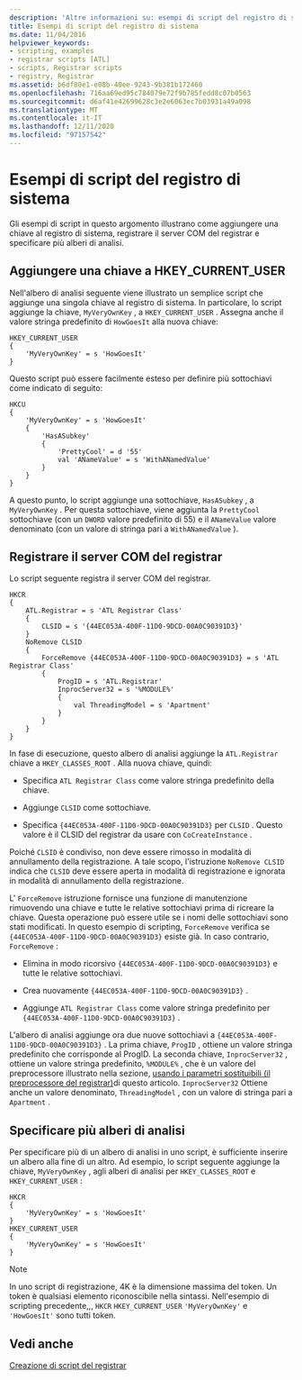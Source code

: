 ```yaml
---
description: 'Altre informazioni su: esempi di script del registro di sistema'
title: Esempi di script del registro di sistema
ms.date: 11/04/2016
helpviewer_keywords:
- scripting, examples
- registrar scripts [ATL]
- scripts, Registrar scripts
- registry, Registrar
ms.assetid: b6df80e1-e08b-40ee-9243-9b381b172460
ms.openlocfilehash: 716aa69ed95c784079e72f9b785fedd8c07b0563
ms.sourcegitcommit: d6af41e42699628c3e2e6063ec7b03931a49a098
ms.translationtype: MT
ms.contentlocale: it-IT
ms.lasthandoff: 12/11/2020
ms.locfileid: "97157542"
---
```

# <a name="registry-scripting-examples"></a>Esempi di script del registro di sistema

Gli esempi di script in questo argomento illustrano come aggiungere una chiave al registro di sistema, registrare il server COM del registrar e specificare più alberi di analisi.

## <a name="add-a-key-to-hkey_current_user"></a>Aggiungere una chiave a HKEY_CURRENT_USER

Nell'albero di analisi seguente viene illustrato un semplice script che aggiunge una singola chiave al registro di sistema. In particolare, lo script aggiunge la chiave, `MyVeryOwnKey` , a `HKEY_CURRENT_USER` . Assegna anche il valore stringa predefinito di `HowGoesIt` alla nuova chiave:

```rgs
HKEY_CURRENT_USER
{
    'MyVeryOwnKey' = s 'HowGoesIt'
}
```

Questo script può essere facilmente esteso per definire più sottochiavi come indicato di seguito:

```rgs
HKCU
{
    'MyVeryOwnKey' = s 'HowGoesIt'
    {
        'HasASubkey'
        {
            'PrettyCool' = d '55'
            val 'ANameValue' = s 'WithANamedValue'
        }
    }
}
```

A questo punto, lo script aggiunge una sottochiave, `HasASubkey` , a `MyVeryOwnKey` . Per questa sottochiave, viene aggiunta la `PrettyCool` sottochiave (con un `DWORD` valore predefinito di 55) e il `ANameValue` valore denominato (con un valore di stringa pari a `WithANamedValue` ).

## <a name="register-the-registrar-com-server"></a><a name="_atl_register_the_registrar_com_server"></a> Registrare il server COM del registrar

Lo script seguente registra il server COM del registrar.

```rgs
HKCR
{
    ATL.Registrar = s 'ATL Registrar Class'
    {
        CLSID = s '{44EC053A-400F-11D0-9DCD-00A0C90391D3}'
    }
    NoRemove CLSID
    {
        ForceRemove {44EC053A-400F-11D0-9DCD-00A0C90391D3} = s 'ATL Registrar Class'
        {
            ProgID = s 'ATL.Registrar'
            InprocServer32 = s '%MODULE%'
            {
                val ThreadingModel = s 'Apartment'
            }
        }
    }
}
```

In fase di esecuzione, questo albero di analisi aggiunge la `ATL.Registrar` chiave a `HKEY_CLASSES_ROOT` . Alla nuova chiave, quindi:

- Specifica `ATL Registrar Class` come valore stringa predefinito della chiave.

- Aggiunge `CLSID` come sottochiave.

- Specifica `{44EC053A-400F-11D0-9DCD-00A0C90391D3}` per `CLSID` . Questo valore è il CLSID del registrar da usare con `CoCreateInstance` .

Poiché `CLSID` è condiviso, non deve essere rimosso in modalità di annullamento della registrazione. A tale scopo, l'istruzione `NoRemove CLSID` indica che `CLSID` deve essere aperta in modalità di registrazione e ignorata in modalità di annullamento della registrazione.

L' `ForceRemove` istruzione fornisce una funzione di manutenzione rimuovendo una chiave e tutte le relative sottochiavi prima di ricreare la chiave. Questa operazione può essere utile se i nomi delle sottochiavi sono stati modificati. In questo esempio di scripting, `ForceRemove` verifica se `{44EC053A-400F-11D0-9DCD-00A0C90391D3}` esiste già. In caso contrario, `ForceRemove` :

- Elimina in modo ricorsivo `{44EC053A-400F-11D0-9DCD-00A0C90391D3}` e tutte le relative sottochiavi.

- Crea nuovamente `{44EC053A-400F-11D0-9DCD-00A0C90391D3}` .

- Aggiunge `ATL Registrar Class` come valore stringa predefinito per `{44EC053A-400F-11D0-9DCD-00A0C90391D3}` .

L'albero di analisi aggiunge ora due nuove sottochiavi a `{44EC053A-400F-11D0-9DCD-00A0C90391D3}` . La prima chiave, `ProgID` , ottiene un valore stringa predefinito che corrisponde al ProgID. La seconda chiave, `InprocServer32` , ottiene un valore stringa predefinito, `%MODULE%` , che è un valore del preprocessore illustrato nella sezione, [usando i parametri sostituibili (il preprocessore del registrar)](../atl/using-replaceable-parameters-the-registrar-s-preprocessor.md)di questo articolo. `InprocServer32` Ottiene anche un valore denominato, `ThreadingModel` , con un valore di stringa pari a `Apartment` .

## <a name="specify-multiple-parse-trees"></a>Specificare più alberi di analisi

Per specificare più di un albero di analisi in uno script, è sufficiente inserire un albero alla fine di un altro. Ad esempio, lo script seguente aggiunge la chiave, `MyVeryOwnKey` , agli alberi di analisi per `HKEY_CLASSES_ROOT` e `HKEY_CURRENT_USER` :

```rgs
HKCR
{
    'MyVeryOwnKey' = s 'HowGoesIt'
}
HKEY_CURRENT_USER
{
    'MyVeryOwnKey' = s 'HowGoesIt'
}
```

> [!NOTE]
> In uno script di registrazione, 4K è la dimensione massima del token. Un token è qualsiasi elemento riconoscibile nella sintassi. Nell'esempio di scripting precedente,,, `HKCR` `HKEY_CURRENT_USER` `'MyVeryOwnKey'` e `'HowGoesIt'` sono tutti token.

## <a name="see-also"></a>Vedi anche

[Creazione di script del registrar](../atl/creating-registrar-scripts.md)
